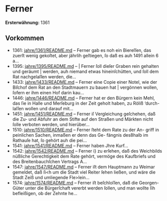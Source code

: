 # Ferner

**Ersterwähnung:** 1361

## Vorkommen
- 1361: [jahre/1361/README.md](../jahre/1361/README.md) – Ferner gab es noh ein Biereſſen, das zuerſt wenig
gekoſtet, aber jährlih geſtiegen, ſo daß es auh 1491
allein 6 a...
- 1395: [jahre/1395/README.md](../jahre/1395/README.md) – |
Ferner ſoll dieſer Graben rein gehalten und geräumt |
werden, auh niemand etwas hineinſchütten, und ſoll dem
Rat nachgelaſſen werden, die...
- 1433: [jahre/1433/README.md](../jahre/1433/README.md) – Ferner eine Copie einer Notel, wie
der Biſchof dem Rat an den Stadtmauern zu bauen hat |
vergönnen wollen, ſofern er ihm einen Hof darin kau...
- 1446: [jahre/1446/README.md](../jahre/1446/README.md) – Ferner hat er den Bürgern kein Mehl, das ſie in Halle
und Merſeburg in der Zeit geholt haben, zu Röliß ‘durch-
laſſen wollen und darauf mit...
- 1451: [jahre/1451/README.md](../jahre/1451/README.md) – Ferner iſ Vergleichung geſchehen, daß die Zu- und
Abfuhr an dem Stifte auf den Straßen und Märkten
nicht ſolle verboten werden, und hierüber...
- 1510: [jahre/1510/README.md](../jahre/1510/README.md) – Ferner ſteht dem Rate zu der An-
griff in peinlichen Sachen, inmaßen er denn das Ge-
fängnis des8halb im Rathauſe hat, ſo gehört auh die
pei...
- 1541: [jahre/1541/README.md](../jahre/1541/README.md) – Ferner haben Jhre Kurf...
- 1542: [jahre/1542/README.md](../jahre/1542/README.md) – Ferner i} zu erſehen, daß des Weichbilds nüßliche
Gerechtigkeit dem Rate gehört, vermöge des Kaufbriefs
und des Breitenbauchſchen Vertrags A...
- 1547: [jahre/1547/README.md](../jahre/1547/README.md) – Ferner iſt dem
Hauptmann zu Weimar gemeldet, daß ſi<h um die Stadt
viel Reiter ſehen ließen, und wäre die Stadt Zeiß und
umliegende Fle>lein...
- 1574: [jahre/1574/README.md](../jahre/1574/README.md) – Ferner iſt beſchloſſen, daß die
Georgen-Güter unter die Bürgerſchaft vererbt werden
ſollen, und man wollte ſih befleißigen, ob der Zehnte
he...

